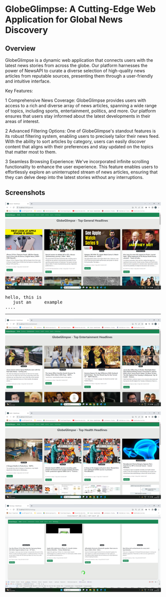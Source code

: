 # GlobeGlimpse: A Cutting-Edge Web Application for Global News Discovery

## Overview

GlobeGlimpse is a dynamic web application that connects users with the latest news stories from across the globe. Our platform harnesses the power of NewsAPI to curate a diverse selection of high-quality news articles from reputable sources, presenting them through a user-friendly and intuitive interface.

Key Features:

1 Comprehensive News Coverage: GlobeGlimpse provides users with access to a rich and diverse array of news articles, spanning a wide range of topics, including sports, entertainment, politics, and more. Our platform ensures that users stay informed about the latest developments in their areas of interest.

2 Advanced Filtering Options: One of GlobeGlimpse's standout features is its robust filtering system, enabling users to precisely tailor their news feed. With the ability to sort articles by category, users can easily discover content that aligns with their preferences and stay updated on the topics that matter most to them.

3 Seamless Browsing Experience: We've incorporated infinite scrolling functionality to enhance the user experience. This feature enables users to effortlessly explore an uninterrupted stream of news articles, ensuring that they can delve deep into the latest stories without any interruptions.

## Screenshots

![Alt text](https://github.com/jetfire77/GlobeGlimpse/blob/main/screenshot/sn1.png)

<pre>
hello, this is
   just an     example
....
</pre>
*** 

![Alt text](https://github.com/jetfire77/GlobeGlimpse/blob/main/screenshot/sn2.png)

![Alt text](https://github.com/jetfire77/GlobeGlimpse/blob/main/screenshot/sn3.png)

![Alt text](https://github.com/jetfire77/GlobeGlimpse/blob/main/screenshot/sn4.png)

<!-- # Getting Started with Create React App

This project was bootstrapped with [Create React App](https://github.com/facebook/create-react-app).

## Available Scripts

In the project directory, you can run:

### `npm start`

Runs the app in the development mode.\
Open [http://localhost:3000](http://localhost:3000) to view it in your browser.

The page will reload when you make changes.\
You may also see any lint errors in the console.

### `npm test`

Launches the test runner in the interactive watch mode.\
See the section about [running tests](https://facebook.github.io/create-react-app/docs/running-tests) for more information.

### `npm run build`

Builds the app for production to the `build` folder.\
It correctly bundles React in production mode and optimizes the build for the best performance.

The build is minified and the filenames include the hashes.\
Your app is ready to be deployed!

See the section about [deployment](https://facebook.github.io/create-react-app/docs/deployment) for more information.

### `npm run eject`

**Note: this is a one-way operation. Once you `eject`, you can't go back!**

If you aren't satisfied with the build tool and configuration choices, you can `eject` at any time. This command will remove the single build dependency from your project.

Instead, it will copy all the configuration files and the transitive dependencies (webpack, Babel, ESLint, etc) right into your project so you have full control over them. All of the commands except `eject` will still work, but they will point to the copied scripts so you can tweak them. At this point you're on your own.

You don't have to ever use `eject`. The curated feature set is suitable for small and middle deployments, and you shouldn't feel obligated to use this feature. However we understand that this tool wouldn't be useful if you couldn't customize it when you are ready for it.

## Learn More

You can learn more in the [Create React App documentation](https://facebook.github.io/create-react-app/docs/getting-started).

To learn React, check out the [React documentation](https://reactjs.org/).

### Code Splitting

This section has moved here: [https://facebook.github.io/create-react-app/docs/code-splitting](https://facebook.github.io/create-react-app/docs/code-splitting)

### Analyzing the Bundle Size

This section has moved here: [https://facebook.github.io/create-react-app/docs/analyzing-the-bundle-size](https://facebook.github.io/create-react-app/docs/analyzing-the-bundle-size)

### Making a Progressive Web App

This section has moved here: [https://facebook.github.io/create-react-app/docs/making-a-progressive-web-app](https://facebook.github.io/create-react-app/docs/making-a-progressive-web-app)

### Advanced Configuration

This section has moved here: [https://facebook.github.io/create-react-app/docs/advanced-configuration](https://facebook.github.io/create-react-app/docs/advanced-configuration)

### Deployment

This section has moved here: [https://facebook.github.io/create-react-app/docs/deployment](https://facebook.github.io/create-react-app/docs/deployment)

### `npm run build` fails to minify

This section has moved here: [https://facebook.github.io/create-react-app/docs/troubleshooting#npm-run-build-fails-to-minify](https://facebook.github.io/create-react-app/docs/troubleshooting#npm-run-build-fails-to-minify) -->
